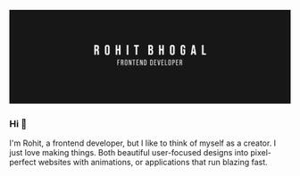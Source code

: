 [![Banner](./github-banner.png)](https://rbhogal.github.io)


### Hi 👋
I'm Rohit, a frontend developer, but I like to think of myself as a creator. I just love making things. Both beautiful user-focused designs into pixel-perfect websites with animations, or applications that run blazing fast. 

<!--
**rbhogal/rbhogal** is a ✨ _special_ ✨ repository because its `README.md` (this file) appears on your GitHub profile.

Here are some ideas to get you started:

- 🔭 I’m currently working on ...
- 🌱 I’m currently learning ...
- 👯 I’m looking to collaborate on ...
- 🤔 I’m looking for help with ...
- 💬 Ask me about ...
- 📫 How to reach me: ...
- 😄 Pronouns: ...
- ⚡ Fun fact: ...
-->
